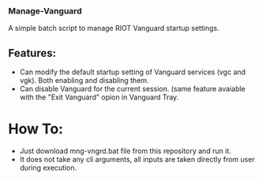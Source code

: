 ### Manage-Vanguard
A simple batch script to manage RIOT Vanguard startup settings.

## Features:
* Can modify the default startup setting of Vanguard services (vgc and vgk). Both enabling and disabling them.
* Can disable Vanguard for the current session. (same feature avaiable with the "Exit Vanguard" opion in Vanguard Tray.

# How To:
* Just download mng-vngrd.bat file from this repository and run it.
* It does not take any cli arguments, all inputs are taken directly from user during execution.
